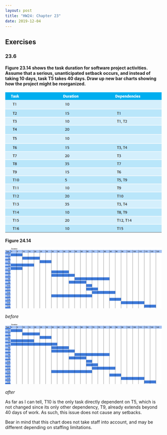 ```yaml
---
layout: post
title: "HW24: Chapter 23"
date: 2019-12-04
---
```


## Exercises

### 23.6
#### Figure 23.14 shows the task duration for software project activities. Assume that a serious, unanticipated setback occurs, and instead of taking 10 days, task T5 takes 40 days. Draw up new bar charts showing how the project might be reorganized.

![](assets/figure_24_14.png)

**Figure 24.14** 

![](assets/23_6_a.png)

*before*

![](assets/23_6_b.png)

*after*

As far as I can tell, T10 is the only task directly dependent on T5, which is not changed since its only other dependency, T9, already extends beyond 40 days of work. As such, this issue does not cause any setbacks.

Bear in mind that this chart does not take staff into account, and may be different depending on staffing limitations.